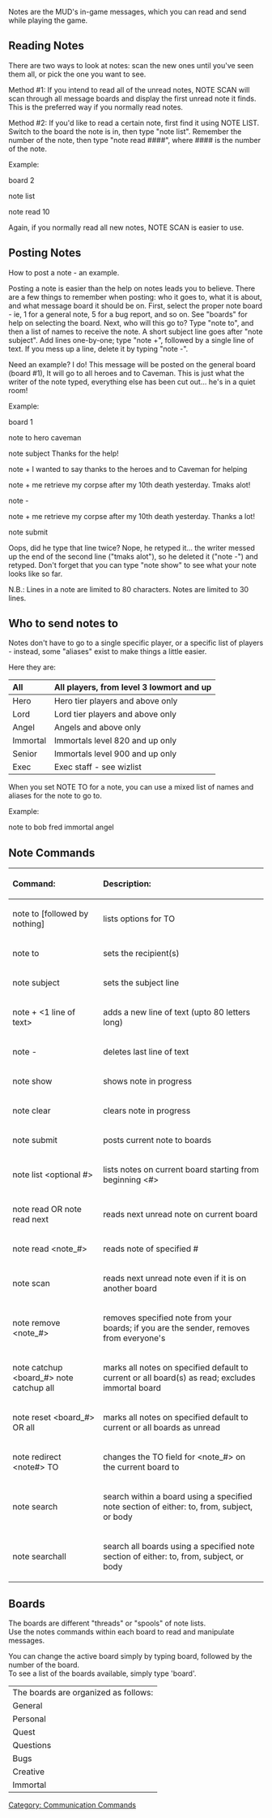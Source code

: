 Notes are the MUD's in-game messages, which you can read and send while
playing the game.

## Reading Notes

There are two ways to look at notes: scan the new ones until you've seen
them all, or pick the one you want to see.

Method \#1: If you intend to read all of the unread notes, NOTE SCAN
will scan through all message boards and display the first unread note
it finds. This is the preferred way if you normally read notes.

Method \#2: If you'd like to read a certain note, first find it using
NOTE LIST. Switch to the board the note is in, then type "note list".
Remember the number of the note, then type "note read \####", where
\#### is the number of the note.

Example:

  
  
board 2

note list

note read 10

Again, if you normally read all new notes, NOTE SCAN is easier to use.

## Posting Notes

How to post a note - an example.

Posting a note is easier than the help on notes leads you to believe.
There are a few things to remember when posting: who it goes to, what it
is about, and what message board it should be on. First, select the
proper note board - ie, 1 for a general note, 5 for a bug report, and so
on. See "boards" for help on selecting the board. Next, who will this go
to? Type "note to", and then a list of names to receive the note. A
short subject line goes after "note subject". Add lines one-by-one; type
"note +", followed by a single line of text. If you mess up a line,
delete it by typing "note -".

Need an example? I do! This message will be posted on the general board
(board \#1), It will go to all heroes and to Caveman. This is just what
the writer of the note typed, everything else has been cut out... he's
in a quiet room!

Example:

  
  
board 1

note to hero caveman

note subject Thanks for the help!

note + I wanted to say thanks to the heroes and to Caveman for helping

note + me retrieve my corpse after my 10th death yesterday. Tmaks alot!

note -

note + me retrieve my corpse after my 10th death yesterday. Thanks a
lot!

note submit

Oops, did he type that line twice? Nope, he retyped it... the writer
messed up the end of the second line ("tmaks alot"), so he deleted it
("note -") and retyped. Don't forget that you can type "note show" to
see what your note looks like so far.

N.B.: Lines in a note are limited to 80 characters. Notes are limited to
30 lines.

## Who to send notes to

Notes don't have to go to a single specific player, or a specific list
of players - instead, some "aliases" exist to make things a little
easier.

Here they are:

| All      | All players, from level 3 lowmort and up |
|:---------|------------------------------------------|
| Hero     | Hero tier players and above only         |
| Lord     | Lord tier players and above only         |
| Angel    | Angels and above only                    |
| Immortal | Immortals level 820 and up only          |
| Senior   | Immortals level 900 and up only          |
| Exec     | Exec staff - see wizlist                 |

When you set NOTE TO for a note, you can use a mixed list of names and
aliases for the note to go to.

Example:

  
  
note to bob fred immortal angel

## Note Commands

<table>
<thead>
<tr class="header">
<th style="text-align: left;"><p>Command:</p></th>
<th style="text-align: left;"><p>Description:</p></th>
</tr>
</thead>
<tbody>
<tr class="odd">
<td style="text-align: left;"><p>note to [followed by nothing]</p></td>
<td style="text-align: left;"><p>lists options for TO</p></td>
</tr>
<tr class="even">
<td style="text-align: left;"><p>note to <to-list></p></td>
<td style="text-align: left;"><p>sets the recipient(s)</p></td>
</tr>
<tr class="odd">
<td style="text-align: left;"><p>note subject <string></p></td>
<td style="text-align: left;"><p>sets the subject line</p></td>
</tr>
<tr class="even">
<td style="text-align: left;"><p>note + &lt;1 line of text&gt;</p></td>
<td style="text-align: left;"><p>adds a new line of text (upto 80
letters long)</p></td>
</tr>
<tr class="odd">
<td style="text-align: left;"><p>note -</p></td>
<td style="text-align: left;"><p>deletes last line of text</p></td>
</tr>
<tr class="even">
<td style="text-align: left;"><p>note show</p></td>
<td style="text-align: left;"><p>shows note in progress</p></td>
</tr>
<tr class="odd">
<td style="text-align: left;"><p>note clear</p></td>
<td style="text-align: left;"><p>clears note in progress</p></td>
</tr>
<tr class="even">
<td style="text-align: left;"><p>note submit</p></td>
<td style="text-align: left;"><p>posts current note to boards</p></td>
</tr>
<tr class="odd">
<td style="text-align: left;"><p>note list &lt;optional #&gt;</p></td>
<td style="text-align: left;"><p>lists notes on current board starting
from beginning &lt;#&gt;</p></td>
</tr>
<tr class="even">
<td style="text-align: left;"><p>note read OR note read next</p></td>
<td style="text-align: left;"><p>reads next unread note on current
board</p></td>
</tr>
<tr class="odd">
<td style="text-align: left;"><p>note read &lt;note_#&gt;</p></td>
<td style="text-align: left;"><p>reads note of specified #</p></td>
</tr>
<tr class="even">
<td style="text-align: left;"><p>note scan</p></td>
<td style="text-align: left;"><p>reads next unread note even if it is on
another board</p></td>
</tr>
<tr class="odd">
<td style="text-align: left;"><p>note remove &lt;note_#&gt;</p></td>
<td style="text-align: left;"><p>removes specified note from your
boards; if you are the sender, removes from everyone's</p></td>
</tr>
<tr class="even">
<td style="text-align: left;"><p>note catchup &lt;board_#&gt; note
catchup all</p></td>
<td style="text-align: left;"><p>marks all notes on specified default to
current or all board(s) as read; excludes immortal board</p></td>
</tr>
<tr class="odd">
<td style="text-align: left;"><p>note reset &lt;board_#&gt; OR
all</p></td>
<td style="text-align: left;"><p>marks all notes on specified default to
current or all boards as unread</p></td>
</tr>
<tr class="even">
<td style="text-align: left;"><p>note redirect &lt;note#&gt; TO
<name></p></td>
<td style="text-align: left;"><p>changes the TO field for &lt;note_#&gt;
on the current board to <name></p></td>
</tr>
<tr class="odd">
<td style="text-align: left;"><p>note search</p>
<note section>
<p><text></p></td>
<td style="text-align: left;"><p>search within a board using a specified
note section of either: to, from, subject, or body</p></td>
</tr>
<tr class="even">
<td style="text-align: left;"><p>note searchall</p>
<note section>
<p><text></p></td>
<td style="text-align: left;"><p>search all boards using a specified
note section of either: to, from, subject, or body</p></td>
</tr>
</tbody>
</table>

## Boards

The boards are different "threads" or "spools" of note lists.  
Use the notes commands within each board to read and manipulate
messages.

You can change the active board simply by typing board, followed by the
number of the board.  
To see a list of the boards available, simply type 'board'.

|                                      |
|:-------------------------------------|
| The boards are organized as follows: |
| General                              |
| Personal                             |
| Quest                                |
| Questions                            |
| Bugs                                 |
| Creative                             |
| Immortal                             |

[Category: Communication
Commands](Category:_Communication_Commands "wikilink")
